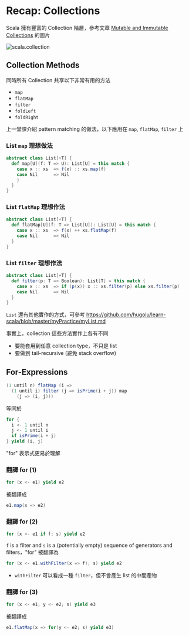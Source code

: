 # Recap: Collections

Scala 擁有豐富的 Collection 階層，參考文章 [Mutable and Immutable Collections](http://docs.scala-lang.org/overviews/collections/overview.html) 的圖片

![scala.collection](http://docs.scala-lang.org/resources/images/collections.png)

## Collection Methods

同時所有 Collection 共享以下非常有用的方法
- `map`
- `flatMap`
- `filter`
- `foldLeft`
- `foldRight`
 
上一堂課介紹 pattern matching 的做法，以下應用在 `map`, `flatMap`, `filter` 上

### List `map` 理想做法
```scala
abstract class List[+T] {
  def map[U](f: T => U): List[U] = this match {
    case x :: xs  => f(x) :: xs.map(f)
    case Nil      => Nil
    }
  }
}
```

### List `flatMap` 理想作法
```scala
abstract class List[+T] {
  def flatMap[U](f: T => List[U]): List[U] = this match {
    case x :: xs  => f(x) ++ xs.flatMap(f)
    case Nil      => Nil
  }
}
```

### List `filter` 理想作法
```scala
abstract class List[+T] {
  def filter(p: T => Boolean): List[T] = this match {
    case x :: xs  => if (p(x)) x :: xs.filter(p) else xs.filter(p)
    case Nil      => Nil
  }
}
```

`List` 還有其他實作的方式，可參考 https://github.com/hugolu/learn-scala/blob/master/myPractice/myList.md

事實上，collection 這些方法實作上各有不同
- 要能套用到任意 collection type，不只是 list
- 要做到 tail-recursive (避免 stack overflow)

## For-Expressions

```scala
(1 until n) flatMap (i =>
  (1 until i) filter (j => isPrime(i + j)) map
    (j => (i, j)))
```
等同於
```scala
for {
  i <- 1 until n
  j <- 1 until i
  if isPrime(i + j)
} yield (i, j)
```
"for" 表示式更易於理解

### 翻譯 for (1)
```scala
for (x <- e1) yield e2
```
被翻譯成
```scala
e1.map(x => e2)
```

### 翻譯 for (2)
```scala
for (x <- e1 if f; s) yield e2
```
`f` is a filter and `s` is a (potentially empty) sequence of generators and filters，"for" 被翻譯為
```scala
for (x <- e1.withFilter(x => f); s) yield e2
```
- `withFilter` 可以看成一種 `filter`，但不會產生 list 的中間產物

### 翻譯 for (3)
```scala
for (x <- e1; y <- e2; s) yield e3
```
被翻譯成
```scala
e1.flatMap(x => for(y <- e2; s) yield e3)
```
